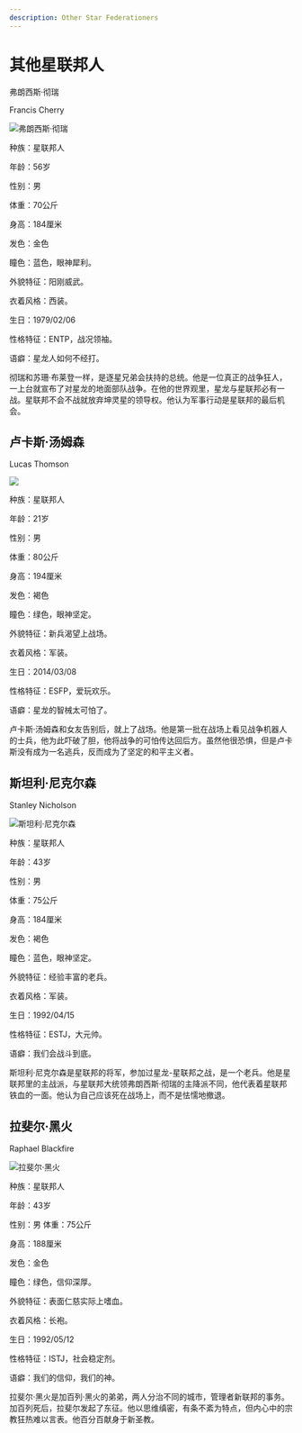 ```yaml
---
description: Other Star Federationers
---
```


# 其他星联邦人

弗朗西斯·彻瑞


Francis Cherry



![弗朗西斯·彻瑞](../../.gitbook/assets/fu-lang-xi-si-che-rui-.jpg)

种族：星联邦人

年龄：56岁

性别：男

体重：70公斤

身高：184厘米

发色：金色

瞳色：蓝色，眼神犀利。

外貌特征：阳刚威武。

衣着风格：西装。

生日：1979/02/06

性格特征：ENTP，战况领袖。

语癖：星龙人如何不经打。

彻瑞和苏珊·布莱登一样，是逐星兄弟会扶持的总统。他是一位真正的战争狂人，一上台就宣布了对星龙的地面部队战争。在他的世界观里，星龙与星联邦必有一战。星联邦不会不战就放弃坤灵星的领导权。他认为军事行动是星联邦的最后机会。

## 卢卡斯·汤姆森&#x20;

Lucas Thomson

![](../../.gitbook/assets/卢卡斯·汤姆森.jpg)

种族：星联邦人&#x20;

年龄：21岁&#x20;

性别：男&#x20;

体重：80公斤&#x20;

身高：194厘米&#x20;

发色：褐色&#x20;

瞳色：绿色，眼神坚定。

&#x20;外貌特征：新兵渴望上战场。&#x20;

衣着风格：军装。&#x20;

生日：2014/03/08

性格特征：ESFP，爱玩欢乐。&#x20;

语癖：星龙的智械太可怕了。

卢卡斯·汤姆森和女友告别后，就上了战场。他是第一批在战场上看见战争机器人的士兵，他为此吓破了胆，他将战争的可怕传达回后方。虽然他很恐惧，但是卢卡斯没有成为一名逃兵，反而成为了坚定的和平主义者。

## 斯坦利·尼克尔森&#x20;

Stanley Nicholson

![斯坦利·尼克尔森](../../.gitbook/assets/斯坦利·尼克尔森.jpg)

种族：星联邦人&#x20;

年龄：43岁&#x20;

性别：男&#x20;

体重：75公斤&#x20;

身高：184厘米&#x20;

发色：褐色&#x20;

瞳色：蓝色，眼神坚定。&#x20;

外貌特征：经验丰富的老兵。&#x20;

衣着风格：军装。&#x20;

生日：1992/04/15

性格特征：ESTJ，大元帅。&#x20;

语癖：我们会战斗到底。

斯坦利·尼克尔森是星联邦的将军，参加过星龙-星联邦之战，是一个老兵。他是星联邦里的主战派，与星联邦大统领弗朗西斯·彻瑞的主降派不同，他代表着星联邦铁血的一面。他认为自己应该死在战场上，而不是怯懦地撤退。

## 拉斐尔·黑火&#x20;

Raphael Blackfire

![拉斐尔·黑火](../../.gitbook/assets/拉斐尔·黑火.jpg)

种族：星联邦人&#x20;

年龄：43岁&#x20;

性别：男 体重：75公斤&#x20;

身高：188厘米&#x20;

发色：金色&#x20;

瞳色：绿色，信仰深厚。&#x20;

外貌特征：表面仁慈实际上嗜血。&#x20;

衣着风格：长袍。&#x20;

生日：1992/05/12

性格特征：ISTJ，社会稳定剂。&#x20;

语癖：我们的信仰，我们的神。

拉斐尔·黑火是加百列·黑火的弟弟，两人分治不同的城市，管理者新联邦的事务。加百列死后，拉斐尔发起了东征。他以思维缜密，有条不紊为特点，但内心中的宗教狂热难以言表。他百分百献身于新圣教。
